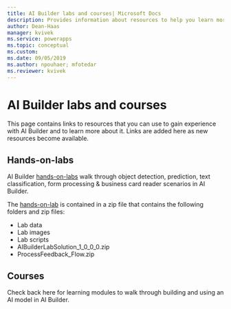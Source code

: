 ```yaml
---
title: AI Builder labs and courses| Microsoft Docs
description: Provides information about resources to help you learn more about AI Builder 
author: Dean-Haas
manager: kvivek
ms.service: powerapps
ms.topic: conceptual
ms.custom: 
ms.date: 09/05/2019
ms.author: npouhaer; mfotedar
ms.reviewer: kvivek
---
```


# AI Builder labs and courses

This page contains links to resources that you can use to gain experience with AI Builder and to learn more about it. Links are added here as new resources become available.

## Hands-on-labs

AI Builder [hands-on-labs](https://aka.ms/ai-builder-labs)  walk through object detection, prediction, text classification, form processing & business card reader scenarios in AI Builder.

The [hands-on-lab](https://aka.ms/ai-builder-labs) is contained in a zip file that contains the following folders and zip files:
- Lab data
- Lab images
- Lab scripts
- AIBuilderLabSolution_1_0_0_0.zip
- ProcessFeedback_Flow.zip

## Courses

Check back here for learning modules to walk through building and using an AI model in AI Builder. 